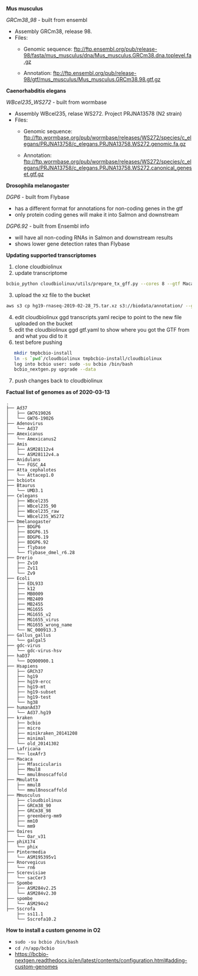 **Mus musculus**

*GRCm38_98* - built from ensembl
  - Assembly GRCm38, release 98.
  - Files:
    - Genomic sequence: ftp://ftp.ensembl.org/pub/release-98/fasta/mus_musculus/dna/Mus_musculus.GRCm38.dna.toplevel.fa.gz

    - Annotation: ftp://ftp.ensembl.org/pub/release-98/gtf/mus_musculus/Mus_musculus.GRCm38.98.gtf.gz

**Caenorhabditis elegans**

*WBcel235_WS272* - built from wormbase
  - Assembly WBcel235, relase WS272. Project PRJNA13578 (N2 strain)
  - Files:
      - Genomic sequence: ftp://ftp.wormbase.org/pub/wormbase/releases/WS272/species/c_elegans/PRJNA13758/c_elegans.PRJNA13758.WS272.genomic.fa.gz

      - Annotation: ftp://ftp.wormbase.org/pub/wormbase/releases/WS272/species/c_elegans/PRJNA13758/c_elegans.PRJNA13758.WS272.canonical_geneset.gtf.gz

**Drosophila melanogaster**

*DGP6* - built from Flybase
  - has a different format for annotations for non-coding genes in the gtf
  - only protein coding genes will make it into Salmon and downstream
  
*DGP6.92* - built from Ensembl info
  - will have all non-coding RNAs in Salmon and downstream results
  - shows lower gene detection rates than Flybase
 
 **Updating supported transcriptomes**
1. clone cloudbiolinux
2. update transcriptome
```bash
bcbio_python cloudbiolinux/utils/prepare_tx_gff.py --cores 8 --gtf Macaca_mulatta.Mmul_8.0.1.95.chr.gtf.gz --fasta /n/app/bcbio/biodata/genomes/Mmulatta/mmul8noscaffold/seq/mmul8noscaffold.fa Mmulatta mmul8noscaffold
```
3. upload the xz file to the bucket
```bash
aws s3 cp hg19-rnaseq-2019-02-28_75.tar.xz s3://biodata/annotation/ --grants read=uri=http://acs.amazonaws.com/groups/global/AllUsers full=emailaddress=chapmanb@50mail.com
```
4. edit cloudbiolinux ggd transcripts.yaml recipe to point to the new file uploaded on the bucket
5. edit the cloudbiolinux ggd gtf.yaml to show where you got the GTF from and what you did to it
6. test before pushing
```bash
   mkdir tmpbcbio-install
   ln -s `pwd`/cloudbiolinux tmpbcbio-install/cloudbiolinux
   log into bcbio user: sudo -su bcbio /bin/bash
   bcbio_nextgen.py upgrade --data
```
7. push changes back to cloudbiolinux

**Factual list of genomes as of 2020-03-13**
```
.
├── Ad37
│   ├── GW7619026
│   └── GW76-19026
├── Adenovirus
│   └── Ad37
├── Amexicanus
│   └── Amexicanus2
├── Amis
│   ├── ASM28112v4
│   └── ASM28112v4.a
├── Anidulans
│   └── FGSC_A4
├── Atta_cephalotes
│   └── Attacep1.0
├── bcbiotx
├── Btaurus
│   └── UMD3.1
├── Celegans
│   ├── WBcel235
│   ├── WBcel235_90
│   ├── WBcel235_raw
│   └── WBcel235_WS272
├── Dmelanogaster
│   ├── BDGP6
│   ├── BDGP6.15
│   ├── BDGP6.19
│   ├── BDGP6.92
│   ├── flybase
│   └── flybase_dmel_r6.28
├── Drerio
│   ├── Zv10
│   ├── Zv11
│   └── Zv9
├── Ecoli
│   ├── EDL933
│   ├── k12
│   ├── MB0009
│   ├── MB2409
│   ├── MB2455
│   ├── MG1655
│   ├── MG1655_v2
│   ├── MG1655_virus
│   ├── MG1655_wrong_name
│   └── NC_000913.3
├── Gallus_gallus
│   └── galgal5
├── gdc-virus
│   └── gdc-virus-hsv
├── haD37
│   └── DQ900900.1
├── Hsapiens
│   ├── GRCh37
│   ├── hg19
│   ├── hg19-ercc
│   ├── hg19-mt
│   ├── hg19-subset
│   ├── hg19-test
│   └── hg38
├── humanAd37
│   └── Ad37.hg19
├── kraken
│   ├── bcbio
│   ├── micro
│   ├── minikraken_20141208
│   ├── minimal
│   └── old_20141302
├── Lafricana
│   └── loxAfr3
├── Macaca
│   ├── Mfascicularis
│   ├── Mmul8
│   └── mmul8noscaffold
├── Mmulatta
│   ├── mmul8
│   └── mmul8noscaffold
├── Mmusculus
│   ├── cloudbiolinux
│   ├── GRCm38_90
│   ├── GRCm38_98
│   ├── greenberg-mm9
│   ├── mm10
│   └── mm9
├── Oaires
│   └── Oar_v31
├── phiX174
│   └── phix
├── Pintermedia
│   └── ASM195395v1
├── Rnorvegicus
│   └── rn6
├── Scerevisiae
│   └── sacCer3
├── Spombe
│   ├── ASM284v2.25
│   └── ASM284v2.30
├── spombe
│   └── ASM294v2
├── Sscrofa
    ├── ss11.1
    └── Sscrofa10.2
```

**How to install a custom genome in O2**
- `sudo -su bcbio /bin/bash`
- `cd /n/app/bcbio`
- https://bcbio-nextgen.readthedocs.io/en/latest/contents/configuration.html#adding-custom-genomes

